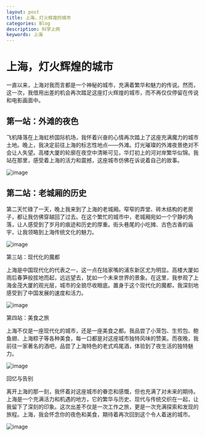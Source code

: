 ```yaml
---
layout: post
title: 上海，灯火辉煌的城市
categories: Blog
description: 科学上网
keywords: 上海
---
```


# 上海，灯火辉煌的城市

一直以来，上海对我而言都是一个神秘的城市，充满着繁华和魅力的传说。然而，这一次，我借用出差的机会再次踏足这座灯火辉煌的城市，而不再仅仅停留在传说和电影画面中。

## 第一站：外滩的夜色

飞机降落在上海虹桥国际机场，我怀着兴奋的心情再次踏上了这座充满魔力的城市土地。晚上，我决定前往上海的标志性地点——外滩。灯光璀璨的外滩夜景绝对不会让人失望。高楼大厦的轮廓在夜空中清晰可见，华灯初上的河对岸繁华似锦。我站在那里，感受着上海的活力和震撼，这座城市仿佛在诉说着自己的故事。

![image](https://github.com/weakchen007/aiwv.github.io/assets/58799395/4c0f51f9-0759-4b0e-8429-217d90f7f219)

## 第二站：老城厢的历史

第二天忙碌了一天，晚上我来到了上海的老城厢。窄窄的弄堂、砖木结构的老房子，都让我仿佛穿越回了过去。在这个繁忙的城市中，老城厢宛如一个宁静的角落，让人感受到了岁月的痕迹和历史的厚重。街头巷尾的小吃摊、古色古香的庙宇，让我领略到上海传统文化的魅力。

![image](https://github.com/weakchen007/aiwv.github.io/assets/58799395/ede657d9-de9d-47b8-9dbc-216910198bd5)

第三站：现代化的魔都

上海是中国现代化的代表之一，这一点在陆家嘴的浦东新区尤为明显。高楼大厦如雨后春笋般拔地而起，远远望去，犹如一个未来世界的景象。在这里，我参观了上海金茂大厦的观光层，城市的全貌尽收眼底。置身于这个现代化的魔都，我深刻地感受到了中国发展的速度和活力。

![image](https://github.com/weakchen007/aiwv.github.io/assets/58799395/54dc3d0a-96a6-4649-9cbe-3abd6a319f1d)

第四站：美食之旅

上海不仅是一座现代化的城市，还是一座美食之都。我品尝了小笼包、生煎包、鲍鱼翅、上海粽子等各种美食，每一口都是对这座城市独特风味的赞美。而夜晚，我前往一家著名的酒吧，品尝了上海特色的老式鸡尾酒，体验到了夜生活的独特魅力。

![image](https://github.com/weakchen007/aiwv.github.io/assets/58799395/1127adc6-cb5b-431e-8bb1-acec32e9c2f5)

回忆与告别

离开上海的那一刻，我怀着对这座城市的眷恋和感慨，但也充满了对未来的期待。上海是一个充满活力和机遇的地方，它的繁华与历史、现代与传统交织在一起，让我留下了深刻的印象。这次出差不仅是一次工作之旅，更是一次充满探索和发现的旅程。上海，我会怀念你的夜色和美食，期待着再次回到这个令人着迷的城市。

![image](https://github.com/weakchen007/aiwv.github.io/assets/58799395/35559bc3-b8c8-44b7-ae31-9b811c4d90b6)
